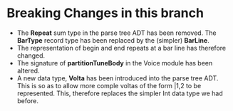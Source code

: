 Breaking Changes in this branch
===============================

* The __Repeat__ sum type in the parse tree ADT has been removed.  The __BarType__ record type has been replaced by the (simpler) __BarLine__.
* The representation of begin and end repeats at a bar line has therefore changed.
* The signature of __partitionTuneBody__ in the Voice module has been altered.
* A new data type, __Volta__ has been introduced into the parse tree ADT.  
  This is so as to allow more comple voltas of the form |1,2 to be represented.
  This, therefore replaces the simpler Int data type we had before.